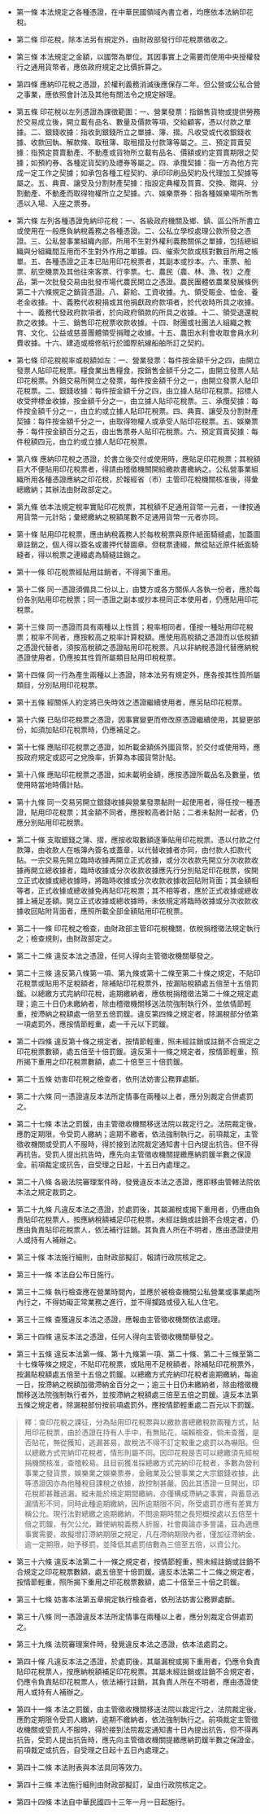 * 第一條 本法規定之各種憑證，在中華民國領域內書立者，均應依本法納印花稅。

* 第二條 印花稅，除本法另有規定外，由財政部發行印花稅票徵收之。

* 第三條 本法規定之金額，以國幣為單位。其因事實上之需要而使用中央授權發行之通用貨幣者，應依政府規定之比價折算之。

* 第四條 應納印花稅之憑證，於權利義務消滅後應保存二年。但公營或公私合營之事業，應依照會計法及其他有關法令之規定辦理。

* 第五條 印花稅以左列憑證為課徵範圍：一、營業發票：指銷售貨物或提供勞務於交易成立後，開立載有品名、數量及價款等項，交給顧客，憑以付款之單據。二、銀錢收據：指收到銀錢所立之單據、簿、摺。凡收受或代收銀錢收據、收款回執、解款條、取租簿、取租摺及付款簿等屬之。三、預定買賣契據：指預定買賣動產、不動產或貨物所立載有品名、價額或約定買賣期限之契據；如預約券、各種定貨契約及禮券等屬之。四、承攬契據：指一方為他方完成一定工作之契據；如承包各種工程契約、承印印刷品契約及代理加工契據等屬之。五、典賣、讓受及分割財產契據：指設定典權及買賣、交換、贈與、分割動產、不動產而取得物權所立之契據。六、娛樂票券：指各種娛樂場所所售憑以入場、入座之票券。

* 第六條 左列各種憑證免納印花稅：一、各級政府機關及鄉、鎮、區公所所書立或使用在一般應負納稅義務之各種憑證。二、公私立學校處理公款所發之憑證。三、公私營事業組織內部，所用不生對外權利義務關係之單據，包括總組織與分組織間互用而不生對外作用之單據。四、催索欠款或核對數目所用之帳單。五、各種憑證之正本已貼用印花稅票者，其副本或抄本。六、車票、船票、航空機票及其他往來客票、行李票。七、農民（農、林、漁、牧）之產品，第一次批發交易由批發市場代農民開立之憑證。農民團體依農業發展條例第二十六條規定之銷貨憑證。八、薪給、工資收據。九、領受賑金、恤金、養老金收據。十、義務代收稅捐或其他捐獻政府款項者，於代收時所具之收據。十一、義務代發政府款項者，於向政府領款的所具之收據。十二、領受退還稅款之收據。十三、銷售印花稅票收款收據。十四、財團或社團法人組織之教育、文化、公益或慈善團體領受捐贈之收據。十五、農田水利會收取會員水利費收據。十六、建造或檢修航行於國際航線船舶所訂之契約。

* 第七條 印花稅稅率或稅額如左：一、營業發票：每件按金額千分之四，由開立發票人貼印花稅票。糧食業出售糧食，按銷售金額千分之二，由開立發票人貼印花稅票。外銷交易所開立之發票，每件按金額千分之一，由開立發票人貼印花稅票。二、銀錢收據：每件按金額千分之四，由立據人貼印花稅票。招標人收受押標金收據，按金額千分之一，由立據人貼印花稅票。三、承攬契據：每件按金額千分之一，由立約或立據人貼印花稅票。四、典賣、讓受及分割財產契據：每件按金額千分之一，由取得物權人或承受人貼印花稅票。五、娛樂票券：每件按金額百分之五，由出售票券人貼印花稅票。六、預定買賣契據：每件稅額四元，由立約或立據人貼印花稅票。

* 第八條 應納印花稅之憑證，於書立後交付或使用時，應貼足印花稅票；其稅額巨大不便貼用印花稅票者，得請由稽徵機關開給繳款書繳納之。公私營事業組織所用各種憑證應納之印花稅，於報經省（市）主管印花稅機關核准後，得彙總繳納；其辦法由財政部定之。

* 第九條 依本法規定稅率實貼印花稅票，其稅額不足通用貨幣一元者，一律按通用貨幣一元計貼；彙總繳納之稅額尾數不足通用貨幣一元者亦同。

* 第十條 貼用印花稅票，應由納稅義務人於每枚稅票與原件紙面騎縫處，加蓋圖章註銷之，個人得以簽名或畫押代替圖章。但稅票連綴，無從貼近原件紙面騎縫者，得以稅票之連綴處為騎縫註銷之。

* 第十一條 印花稅票經貼用註銷者，不得揭下重用。

* 第十二條 同一憑證須備具二份以上，由雙方或各方關係人各執一份者，應於每份各別貼用印花稅票；同一憑證之副本或抄本視同正本使用者，仍應貼用印花稅票。

* 第十三條 同一憑證而具有兩種以上性質；稅率相同者，僅按一種貼用印花稅票；稅率不同者，應按較高之稅率計算稅額。應使用高稅額之憑證而以低稅額之憑證代替者，須按高稅額之憑證貼用印花稅票。凡以非納稅憑證代替應納稅憑證使用者，仍應按其性質所屬類目貼用印稅稅票。

* 第十四條 同一行為產生兩種以上憑證，除本法另有規定外，應各按其性質所屬類目，分別貼用印花稅票。

* 第十五條 經關係人約定將已失時效之憑證繼續使用者，應另貼印花稅票。

* 第十六條 已貼印花稅票之憑證，因事實變更而修改原憑證繼續使用，其變更部份，如須加貼印花稅票時，仍應補足之。

* 第十七條 應貼印花稅票之憑證，如所載金額係外國貨幣，於交付或使用時，應按政府規定或認可之兌換率，折算為本國貨幣計貼。

* 第十八條 應貼印花稅票之憑證，如未載明金額，應按憑證所載品名及數量，依使用時當地時價計貼。

* 第十九條 同一交易另開立銀錢收據與營業發票黏附一起使用者，得任按一種憑證，貼用印花稅票；其金額不同者，應按較高者計貼；二者未黏附一起者，仍應分別貼用印花稅票。

* 第二十條 支取銀錢之簿、摺，應按收取數額逐筆貼用印花稅票。憑以付款之付款簿，由收款人在帳簿內簽名或蓋章，以代替收據者亦同，由付款人扣款代貼。一宗交易先開立臨時收據再開立正式收據，或分次收款先開立分次收款收據再開立總收據者，臨時收據或分次收款收據應先行分別貼足印花稅票，俟開立正式收據或總收據時，將臨時收據或分次收款收據收回貼附背面；其金額相等者，正式收據或總收據免再貼印花稅票；其不相等者，應於正式收據或總收據上補足差額。開立正式收據或總收據時，未依規定將臨時收據或分次收款收據收回貼附背面者，應照所載全部金額貼用印花稅票。

* 第二十一條 印花稅之檢查，由財政部主管印花稅機關，依稅捐稽徵法規定執行之；檢查規則，由財政部定之。

* 第二十二條 違反本法之憑證，任何人得向主管徵收機關舉發之。

* 第二十三條 違反第八條第一項、第九條或第十二條至第二十條之規定，不貼印花稅票或貼用不足稅額者，除補貼印花稅票外，按漏貼稅額處五倍至十五倍罰鍰。以總繳方式完納印花稅，逾期繳納者，應依稅捐稽徵法第二十條之規定處理；逾三十日仍未繳納者，除由稽徵機關移送法院強制執行外，並依情節輕重，按滯納之稅額處一倍至五倍罰鍰。違反第四條之規定者，除漏稅部分依第一項處罰外，應按情節輕重，處一千元以下罰鍰。

* 第二十四條 違反第十條之規定者，按情節輕重，照未經註銷或註銷不合規定之印花稅票數額，處五倍至十倍罰鍰。違反第十一條之規定者，按情節輕重，照所揭下重用之印花稅票數額，處二十倍至三十倍罰鍰。

* 第二十五條 妨害印花稅之檢查者，依刑法妨害公務罪處斷。

* 第二十六條 同一憑證違反本法所定情事在兩種以上者，應分別裁定合併處罰之。

* 第二十七條 本法之罰鍰，由主管徵收機關移送法院以裁定行之。法院裁定後，應酌定期限，令受罰人繳納；逾期不繳者，依法強制執行之。前項裁定，主管徵收機關或受罰人不服時，得於接到法院裁定通知書十日內提出抗告。但不得再抗告。受罰人提出抗告時，應先向主管徵收機關提繳應納罰鍰半數之保證金。前項裁定或抗告，自受理之日起，十五日內處理之。

* 第二十八條 各級法院審理案件時，發覺違反本法之憑證，應即移由管轄法院依本法之規定裁罰之。

* 第二十九條 凡違反本法之憑證，於處罰後，其屬漏稅或揭下重用者，仍應由負責貼印花稅票人，按應納稅額補足印花稅票。未經註銷或註銷不合規定者，仍應由負責貼印花稅票人，依法補行註銷。其負責人所在不明者，應由憑證使用人或持有人補辦之。

* 第三十條 本法施行細則，由財政部擬訂，報請行政院核定之。

* 第三十一條 本法自公布日施行。

* 第三十二條 執行檢查應在營業時間內，並應於被檢查機關公私營業或事業處所內行之，不得妨礙正常業務之進行，並不得攔路或侵入私人住宅。

* 第三十三條 查獲違反本法之憑證，應報由主管徵收機關依法處理。

* 第三十四條 違反本法之憑證，任何人得向主管徵收機關舉發之。

* 第三十五條 違反本法第一條、第十九條第一項、第二十條、第二十三條至第二十七條等條之規定，不貼印花稅票，或貼用不足稅額者，除補貼印花稅票外，按漏貼稅額處五倍至十五倍之罰鍰。以總繳方式完納印花稅者逾期繳納，每逾一日，按滯納之稅額加徵滯納金百分之一；逾三十日仍未繳納者，除由稽徵機關移送法院強制執行者外，並按滯納之稅額處三倍至五倍之罰鍰。違反本法第五條之規定者，除漏稅部份按前項處罰外，應按情節輕重處二百元以下罰鍰。

> 釋：查印花稅之課征，分為貼用印花稅票與以繳款書總繳稅款兩種方式，貼用印花稅票，由於憑證在持有人手中，有無貼花，端賴檢查，倘未查獲，是否貼花，無從獲知，逃漏甚易，故稅法不得不訂定較重之處罰以為嚇阻。但以總繳方式完納印花稅者，情形則屬不同。因印花稅是否可以總繳須先經稅捐機關核准，查稽較易。且目前獲准採總繳方式完納印花稅者，多數為營利事業之發貨票，娛樂業之娛樂票券，金融業及公營事業之大宗銀錢收據，此等憑證因亦為他種稅目課稅之依據，故控制甚嚴。因此其憑證一旦開出，印花稅即甚難逃漏。縱未能於規定期間繳納，亦僅構成滯納之事實，與蓄意逃漏情形不同，同時此種逾期繳納，因所逾期限不同，所受處罰亦應有差異方稱公允。現行法對總繳之逾期繳納，不問逾期時間之長短概按處以五倍至十倍之罰鍰，有欠公允，難使納稅義務人折服，社會輿論亦多訾議，茲為適應事實需要，故擬增訂滯納期限之規定，凡在滯納期限內者，僅加征滯納金，逾一定期限，始予移罰，並降低其處罰倍數為三倍至五倍，以資公允。

* 第三十六條 違反本法第二十一條之規定者，按情節輕重，照未經註銷或註銷不合規定之印花稅票數額，處五倍至十倍罰鍰。違反本法第二十二條之規定者，按情節輕重，照所揭下重用之印花稅票數額，處二十倍至三十倍之罰鍰。

* 第三十七條 妨害本法第五章規定執行檢查者，依刑法妨害公務罪處斷。

* 第三十八條 同一憑證違反本法所定情事在兩種以上者，應分別裁定合併處罰之。

* 第三十九條 法院審理案件時，發覺違反本法之憑證，依本法處罰之。

* 第四十條 凡違反本法之憑證，於處罰後，其屬漏稅或揭下重用者，仍應令負責貼印花稅票人，按應納稅額補足印花稅票。其屬未經註銷或註銷不合規定者，仍應令負責貼印花稅票人，依法補行註銷，其負責人所在不明者，應由憑證使用人或持有人補辦之。

* 第四十一條 本法之罰鍰，由主管徵收機關移送法院以裁定行之，法院裁定後，應酌定期限令受罰人繳納，逾期不繳納者，依法強制執行之。前項裁定主管徵收機關或受罰人不服時，得於接到法院裁定通知書十日內提出抗告，但不得再抗告，受罰人提出抗告時，應先向主管徵收機關提繳應納罰鍰半數之保證金。前項裁定或抗告，自受理之日起十五日內處理之。

* 第四十二條 本法附表與本法具同等效力。

* 第四十三條 本法施行細則由財政部擬訂，呈由行政院核定之。

* 第四十四條 本法自中華民國四十三年一月一日起施行。

